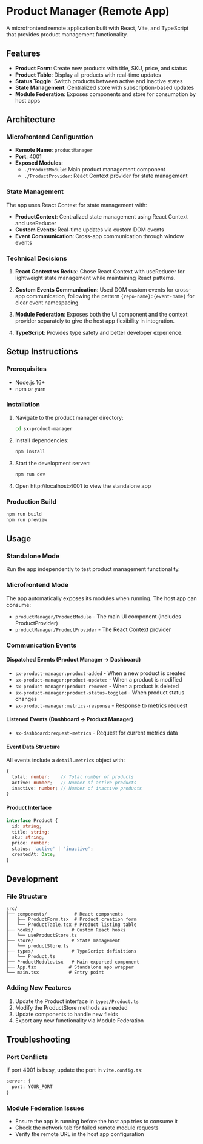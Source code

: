 # Product Manager (Remote App)

A microfrontend remote application built with React, Vite, and TypeScript that provides product management functionality.

## Features

- **Product Form**: Create new products with title, SKU, price, and status
- **Product Table**: Display all products with real-time updates
- **Status Toggle**: Switch products between active and inactive states
- **State Management**: Centralized store with subscription-based updates
- **Module Federation**: Exposes components and store for consumption by host apps

## Architecture

### Microfrontend Configuration
- **Remote Name**: `productManager`
- **Port**: 4001
- **Exposed Modules**:
  - `./ProductModule`: Main product management component
  - `./ProductProvider`: React Context provider for state management

### State Management
The app uses React Context for state management with:
- **ProductContext**: Centralized state management using React Context and useReducer
- **Custom Events**: Real-time updates via custom DOM events
- **Event Communication**: Cross-app communication through window events

### Technical Decisions

1. **React Context vs Redux**: Chose React Context with useReducer for lightweight state management while maintaining React patterns.

2. **Custom Events Communication**: Used DOM custom events for cross-app communication, following the pattern `{repo-name}:{event-name}` for clear event namespacing.

3. **Module Federation**: Exposes both the UI component and the context provider separately to give the host app flexibility in integration.

4. **TypeScript**: Provides type safety and better developer experience.

## Setup Instructions

### Prerequisites
- Node.js 16+
- npm or yarn

### Installation

1. Navigate to the product manager directory:
   ```bash
   cd sx-product-manager
   ```

2. Install dependencies:
   ```bash
   npm install
   ```

3. Start the development server:
   ```bash
   npm run dev
   ```

4. Open http://localhost:4001 to view the standalone app

### Production Build

```bash
npm run build
npm run preview
```

## Usage

### Standalone Mode
Run the app independently to test product management functionality.

### Microfrontend Mode
The app automatically exposes its modules when running. The host app can consume:
- `productManager/ProductModule` - The main UI component (includes ProductProvider)
- `productManager/ProductProvider` - The React Context provider

### Communication Events

#### Dispatched Events (Product Manager → Dashboard)
- `sx-product-manager:product-added` - When a new product is created
- `sx-product-manager:product-updated` - When a product is modified
- `sx-product-manager:product-removed` - When a product is deleted
- `sx-product-manager:product-status-toggled` - When product status changes
- `sx-product-manager:metrics-response` - Response to metrics request

#### Listened Events (Dashboard → Product Manager)
- `sx-dashboard:request-metrics` - Request for current metrics data

#### Event Data Structure
All events include a `detail.metrics` object with:
```typescript
{
  total: number;    // Total number of products
  active: number;   // Number of active products
  inactive: number; // Number of inactive products
}
```

#### Product Interface
```typescript
interface Product {
  id: string;
  title: string;
  sku: string;
  price: number;
  status: 'active' | 'inactive';
  createdAt: Date;
}
```

## Development

### File Structure
```
src/
├── components/          # React components
│   ├── ProductForm.tsx  # Product creation form
│   └── ProductTable.tsx # Product listing table
├── hooks/              # Custom React hooks
│   └── useProductStore.ts
├── store/              # State management
│   └── productStore.ts
├── types/              # TypeScript definitions
│   └── Product.ts
├── ProductModule.tsx   # Main exported component
├── App.tsx            # Standalone app wrapper
└── main.tsx           # Entry point
```

### Adding New Features
1. Update the Product interface in `types/Product.ts`
2. Modify the ProductStore methods as needed
3. Update components to handle new fields
4. Export any new functionality via Module Federation

## Troubleshooting

### Port Conflicts
If port 4001 is busy, update the port in `vite.config.ts`:
```typescript
server: {
  port: YOUR_PORT
}
```

### Module Federation Issues
- Ensure the app is running before the host app tries to consume it
- Check the network tab for failed remote module requests
- Verify the remote URL in the host app configuration
